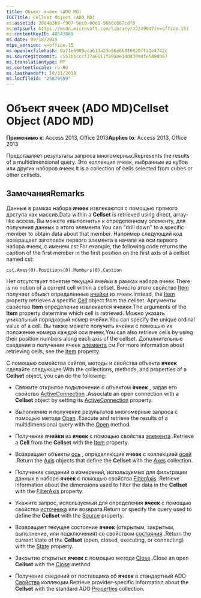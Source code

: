 ```yaml
---
title: Объект ячеек (ADO MD)
TOCTitle: Cellset Object (ADO MD)
ms:assetid: 28d4b3b9-f907-9ec0-00e1-9666c887cdf0
ms:mtpsurl: https://msdn.microsoft.com/library/JJ249047(v=office.15)
ms:contentKeyID: 48543869
ms.date: 09/18/2015
mtps_version: v=office.15
ms.openlocfilehash: 0a71e6989eca613a23b96e66816820ffa1e4742c
ms.sourcegitcommit: c557bbcccf37a6011f89aae1ddd399dfe549d087
ms.translationtype: MT
ms.contentlocale: ru-RU
ms.lasthandoff: 10/31/2018
ms.locfileid: "25879559"
---
```

# <a name="cellset-object-ado-md"></a><span data-ttu-id="94aca-102">Объект ячеек (ADO MD)</span><span class="sxs-lookup"><span data-stu-id="94aca-102">Cellset Object (ADO MD)</span></span>

<span data-ttu-id="94aca-103">**Применимо к**: Access 2013, Office 2013</span><span class="sxs-lookup"><span data-stu-id="94aca-103">**Applies to**: Access 2013, Office 2013</span></span>

<span data-ttu-id="94aca-104">Представляет результаты запроса многомерных.</span><span class="sxs-lookup"><span data-stu-id="94aca-104">Represents the results of a multidimensional query.</span></span> <span data-ttu-id="94aca-105">Это коллекция ячеек, выбранные из кубов или других наборов ячеек.</span><span class="sxs-lookup"><span data-stu-id="94aca-105">It is a collection of cells selected from cubes or other cellsets.</span></span>

## <a name="remarks"></a><span data-ttu-id="94aca-106">Замечания</span><span class="sxs-lookup"><span data-stu-id="94aca-106">Remarks</span></span>

<span data-ttu-id="94aca-107">Данные в рамках набора **ячеек** извлекаются с помощью прямого доступа как массив.</span><span class="sxs-lookup"><span data-stu-id="94aca-107">Data within a **Cellset** is retrieved using direct, array-like access.</span></span> <span data-ttu-id="94aca-108">Вы можете «выполнить» к определенному элементу, для получения данных о этого элемента.</span><span class="sxs-lookup"><span data-stu-id="94aca-108">You can "drill down" to a specific member to obtain data about that member.</span></span> <span data-ttu-id="94aca-109">Например следующий код возвращает заголовок первого элемента в начале на оси первого набора ячеек, с именем cst:</span><span class="sxs-lookup"><span data-stu-id="94aca-109">For example, the following code returns the caption of the first member in the first position on the first axis of a cellset named cst:</span></span>

`cst.Axes(0).Positions(0).Members(0).Caption`

<span data-ttu-id="94aca-110">Нет отсутствует понятие текущей ячейки в рамках набора ячеек.</span><span class="sxs-lookup"><span data-stu-id="94aca-110">There is no notion of a current cell within a cellset.</span></span> <span data-ttu-id="94aca-111">Вместо этого свойство [Item](item-property-ado-md-cellset.md) получает объект определенные [ячейки](cell-object-ado-md.md) из ячеек.</span><span class="sxs-lookup"><span data-stu-id="94aca-111">Instead, the [Item](item-property-ado-md-cellset.md) property retrieves a specific [Cell](cell-object-ado-md.md) object from the cellset.</span></span> <span data-ttu-id="94aca-112">Аргументы свойство **Item** определение извлекается ячейки.</span><span class="sxs-lookup"><span data-stu-id="94aca-112">The arguments of the **Item** property determine which cell is retrieved.</span></span> <span data-ttu-id="94aca-113">Можно указать уникальный порядковый номер ячейки.</span><span class="sxs-lookup"><span data-stu-id="94aca-113">You can specify the unique ordinal value of a cell.</span></span> <span data-ttu-id="94aca-114">Вы также можете получить ячейки с помощью их положение номера каждой оси ячеек.</span><span class="sxs-lookup"><span data-stu-id="94aca-114">You can also retrieve cells by using their position numbers along each axis of the cellset.</span></span> <span data-ttu-id="94aca-115">Дополнительные сведения о получении ячеек [элемента](item-property-ado-md-cellset.md) см.</span><span class="sxs-lookup"><span data-stu-id="94aca-115">For more information about retrieving cells, see the [Item](item-property-ado-md-cellset.md) property.</span></span>

<span data-ttu-id="94aca-116">С помощью семейства сайтов, методы и свойства объекта **ячеек** сделайте следующее:</span><span class="sxs-lookup"><span data-stu-id="94aca-116">With the collections, methods, and properties of a **Cellset** object, you can do the following:</span></span>

  - <span data-ttu-id="94aca-117">Свяжите открытое подключение с объектом **ячеек** , задав его свойство [ActiveConnection](activeconnection-property-ado-md.md) .</span><span class="sxs-lookup"><span data-stu-id="94aca-117">Associate an open connection with a **Cellset** object by setting its [ActiveConnection](activeconnection-property-ado-md.md) property.</span></span>

  - <span data-ttu-id="94aca-118">Выполнение и получение результатов многомерные запроса с помощью метода [Open](open-method-ado-md.md) .</span><span class="sxs-lookup"><span data-stu-id="94aca-118">Execute and retrieve the results of a multidimensional query with the [Open](open-method-ado-md.md) method.</span></span>

  - <span data-ttu-id="94aca-119">Получение **ячейки** из **ячеек** с помощью свойства [элемента](item-property-ado-md-cellset.md) .</span><span class="sxs-lookup"><span data-stu-id="94aca-119">Retrieve a **Cell** from the **Cellset** with the [Item](item-property-ado-md-cellset.md) property.</span></span>

  - <span data-ttu-id="94aca-120">Возвращает объекты [ось](axis-object-ado-md.md) , определяющие **ячеек** с коллекцией [осей](axes-collection-ado-md.md) .</span><span class="sxs-lookup"><span data-stu-id="94aca-120">Return the [Axis](axis-object-ado-md.md) objects that define the **Cellset** with the [Axes](axes-collection-ado-md.md) collection.</span></span>

  - <span data-ttu-id="94aca-121">Получение сведений о измерений, используемых для фильтрации данных в наборе **ячеек** с помощью свойства [FilterAxis](filteraxis-property-ado-md.md) .</span><span class="sxs-lookup"><span data-stu-id="94aca-121">Retrieve information about the dimensions used to filter the data in the **Cellset** with the [FilterAxis](filteraxis-property-ado-md.md) property.</span></span>

  - <span data-ttu-id="94aca-122">Укажите запрос, используемый для определения **ячеек** с помощью свойства [источника](source-property-ado-md.md) или возврата.</span><span class="sxs-lookup"><span data-stu-id="94aca-122">Return or specify the query used to define the **Cellset** with the [Source](source-property-ado-md.md) property.</span></span>

  - <span data-ttu-id="94aca-123">Возвращает текущее состояние **ячеек** (открытым, закрытым, выполнение, или подключения) со свойством [состояния](state-property-ado-md.md) .</span><span class="sxs-lookup"><span data-stu-id="94aca-123">Return the current state of the **Cellset** (open, closed, executing, or connecting) with the [State](state-property-ado-md.md) property.</span></span>

  - <span data-ttu-id="94aca-124">Закрытие открытых **ячеек** с помощью метода [Close](close-method-ado-md.md) .</span><span class="sxs-lookup"><span data-stu-id="94aca-124">Close an open **Cellset** with the [Close](close-method-ado-md.md) method.</span></span>

  - <span data-ttu-id="94aca-125">Получение сведений от поставщика об **ячеек** в стандартный ADO [Свойства](properties-collection-ado.md) коллекции.</span><span class="sxs-lookup"><span data-stu-id="94aca-125">Retrieve provider-specific information about the **Cellset** with the standard ADO [Properties](properties-collection-ado.md) collection.</span></span>

